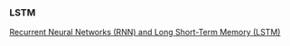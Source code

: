 ### LSTM

[Recurrent Neural Networks (RNN) and Long Short-Term Memory (LSTM)](https://www.youtube.com/watch?v=WCUNPb-5EYI)

